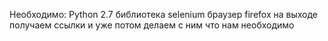 Необходимо:
Python 2.7
библиотека selenium
браузер firefox
на выходе получаем ссылки и уже потом делаем с ним что нам необходимо
